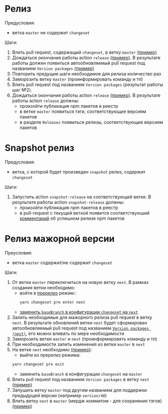 # Релиз

Предусловия:
- ветка `master` не содержит `changeset`

Шаги:

1. Влить pull request, содержащий `changeset`, в ветку `master` [(пример)](https://github.com/hextion/core-components/pull/28)
2. Дождаться окончания работы action `release` [(пример)](https://github.com/hextion/core-components/actions/runs/14856550776). В результате работы должен появиться автообновляемый pull request под названием `Version packages` [(пример)](https://github.com/hextion/core-components/pull/29)
3. Повторить предущие шаги необходимое для релиза количество раз
4. Заморозить ветку `master` (проинформировать команду и тп)
5. Влить pull request под названием `Version packages` (результат работы шаг №2).
6. Дождаться окончания работы action `release` [(пример)](https://github.com/hextion/core-components/actions/runs/14857192076). В результате работы action `release` должны:
    - произойти публикация npm пакетов в реестр
    - в ветке `master` появиться тэги, соответствующие версиям пакетов
    - в разделе `Releases` появиться релизы, соответствующие версиям пакетов

# Snapshot релиз

Предусловия:
- ветка, с которой будет произведен `snapshot` релиз, содержит `changeset`

Шаги:
1. Запустить action `snapshot-release` на соответствующей ветке. В результате работы action `snapshot-release` должны:
    - произойти публикация npm пакетов в реестр
    - в pull-request с текущей веткой появится соответствуюший [комментарий](https://github.com/hextion/core-components/pull/7#issuecomment-2790023580) об успешном релизе npm пакетов

# Релиз мажорной версии

Преусловия:
- ветка `master` содержит/не содержит `changeset`

Шаги:

1. От ветки `master` переключиться на новую ветку `next`. В рамках создания ветки необходимо:
    - войти в [пререлиз](https://changesets-docs.vercel.app/en/prereleases) режим::
        ```sh
        yarn changeset pre enter next
        ```
    - [заменить `baseBranch` в конфигурации `changeset` на `next`](https://github.com/hextion/core-components/blob/5d9641ded14d44d1d6d73ed4c989589ffba239e9/.changeset/config.json#L8)
2. Залить необходимые для мажорного релиза pull request в ветку `next`. В результате обновлений ветки `next` будет сформирован автообновляемый pull request под названием [`Version packages (next)`](https://github.com/hextion/core-components/pull/38), его можно вливать по мере необходимости
3. Заморозить ветки `master` и `next` (проинформировать команду и тп)
4. При необходимости залить изменения из ветки `master` в `next`
5. На ветке `next` необходимо [(пример)](https://github.com/hextion/core-components/pull/39):
    - выйти из пререлиз режима:
    ```sh
    yarn changeset pre exit
    ```
    - заменить `baseBranch` в конфигурации `changeset` на `master`
6. Влить pull request под названием `Version packages` в ветку `next` [(пример)](https://github.com/hextion/core-components/pull/40)
7. Запушить ветку `master` под другим названием для поддержки предыдущей версии (например `version/48`)
8. Влить ветку `next` в `master` (мердж коммитом - для сохранения тэгов) [(пример)](https://github.com/hextion/core-components/pull/41)
